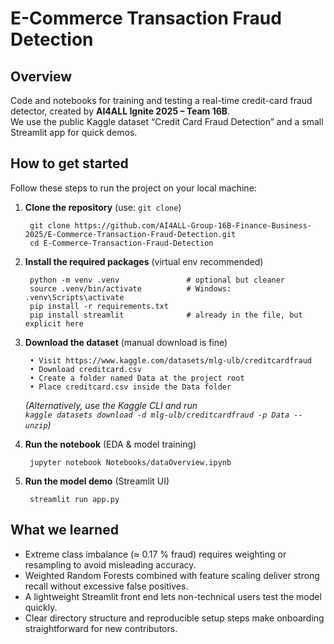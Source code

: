 # E-Commerce Transaction Fraud Detection

## Overview
Code and notebooks for training and testing a real-time credit-card fraud detector, created by **AI4ALL Ignite 2025 – Team 16B**.  
We use the public Kaggle dataset “Credit Card Fraud Detection” and a small Streamlit app for quick demos.

## How to get started
Follow these steps to run the project on your local machine:

1. **Clone the repository** (use: `git clone`)

        git clone https://github.com/AI4ALL-Group-16B-Finance-Business-2025/E-Commerce-Transaction-Fraud-Detection.git
        cd E-Commerce-Transaction-Fraud-Detection

2. **Install the required packages** (virtual env recommended)

        python -m venv .venv               # optional but cleaner
        source .venv/bin/activate          # Windows: .venv\Scripts\activate
        pip install -r requirements.txt
        pip install streamlit              # already in the file, but explicit here

3. **Download the dataset** (manual download is fine)

        • Visit https://www.kaggle.com/datasets/mlg-ulb/creditcardfraud
        • Download creditcard.csv
        • Create a folder named Data at the project root
        • Place creditcard.csv inside the Data folder

   *(Alternatively, use the Kaggle CLI and run  
   `kaggle datasets download -d mlg-ulb/creditcardfraud -p Data --unzip`)*

4. **Run the notebook** (EDA & model training)

        jupyter notebook Notebooks/dataOverview.ipynb

5. **Run the model demo** (Streamlit UI)

        streamlit run app.py

## What we learned
- Extreme class imbalance (≈ 0.17 % fraud) requires weighting or resampling to avoid misleading accuracy.  
- Weighted Random Forests combined with feature scaling deliver strong recall without excessive false positives.  
- A lightweight Streamlit front end lets non-technical users test the model quickly.  
- Clear directory structure and reproducible setup steps make onboarding straightforward for new contributors.
